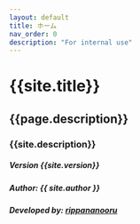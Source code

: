 ```yaml
---
layout: default
title: ホーム
nav_order: 0
description: "For internal use"
---
```

# {{site.title}}

## {{page.description}}
 
### {{site.description}}

##### Version {{site.version}}
##### Author: {{ site.author }}
##### Developed by: [rippananooru](https://github.com/rippananooru)
